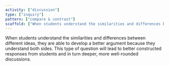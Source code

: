 ```yaml
---
activity: ["discussion"]
type: ["inquiry"]
pattern: ["compare & contrast"]
scaffold: ["When students understand the similarities and differences between different ideas, they are able to develop a better argument because they understand both sides. This type of question will lead to better constructed responses from students and in turn deeper, more well-rounded discussions."]
---
```


When students understand the similarities and differences between different ideas, they are able to develop a better argument because they understand both sides. This type of question will lead to better constructed responses from students and in turn deeper, more well-rounded discussions.
